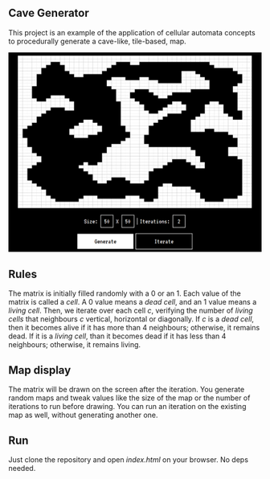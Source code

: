 ## Cave Generator

This project is an example of the application of cellular automata concepts to procedurally generate a cave-like, tile-based, map.

![Example image](/img/example.png)

## Rules

The matrix is initially filled randomly with a 0 or an 1. Each value of the matrix is called a _cell_. A 0 value means a _dead cell_, and an 1 value means a _living cell_.
Then, we iterate over each cell _c_, verifying the number of _living cells_ that neighbours _c_ vertical, horizontal or diagonally. If _c_ is a _dead cell_, then it becomes alive if it has more than 4 neighbours; otherwise, it remains dead. If it is a _living cell_, than it becomes dead if it has less than 4 neighbours; otherwise, it remains living.

## Map display

The matrix will be drawn on the screen after the iteration. You generate random maps and tweak values like the size of the map or the number of iterations to run before drawing. You can run an iteration on the existing map as well, without generating another one.

## Run

Just clone the repository and open _index.html_ on your browser. No deps needed.